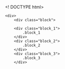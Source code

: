 <! DOCTYPE html>
<html lang="ru">
    
    
    <div>
        <div class="block">
        
        <div class="block_1">
            .block_1
        </div>
        <div class="block_2">
            .block_2
        </div>
        <div class="block_3">
            .block_3
        </div>

<style>
.block-{
    border: 5px-solid-red;
    max-width: 800px;
    margin: 0px auto;
    heght: 800px;
}
.block div{
    line-height: 50px;
    font-size: 18px;
    font-weight: 700;
    text-aligh: cneter;
}
.block_1{
    background-color: #ece89d;
    position: relative;
    left:0px;
    top:20px;
    right:0px;
}
.block_2{
    background-color: #5e5373;
    color: #fff;
    position: relative;
    left:0px;
    top:50px;
    right:0px;
}
.block_3{
    blockground: #18b5a4;
    position: relative;
    left:0px;
    top:80px;
    right:0px;
}
</style>
</html>
